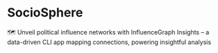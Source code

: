 # SocioSphere
🗺 Unveil political influence networks with InfluenceGraph Insights – a data-driven CLI app mapping connections, powering insightful analysis
